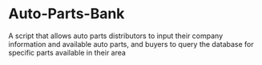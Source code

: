 # Auto-Parts-Bank
A script that allows auto parts distributors to input their company information and available auto parts, 
and buyers to query the database for specific parts available in their area
